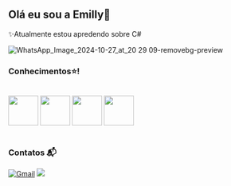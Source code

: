 ## Olá eu sou a Emilly👋 
✨Atualmente estou apredendo sobre C#

![WhatsApp_Image_2024-10-27_at_20 29 09-removebg-preview](https://github.com/user-attachments/assets/12c9588c-37fe-4368-9e97-e22a91e926b8)


  ### Conhecimentos⭐!
<div style="display: inline_block"><br/>
  
  <img  height="60" windth="60" src="https://cdn.jsdelivr.net/gh/devicons/devicon/icons/html5/html5-original.svg" />
   <img height="60" windth="60" src="https://cdn.jsdelivr.net/gh/devicons/devicon@latest/icons/css3/css3-original.svg" />
  <img  height="60" windth="60" src="https://cdn3d.iconscout.com/3d/free/thumb/free-c-language-3d-icon-download-in-png-blend-fbx-gltf-file-formats--logo-mobile-developer-programming-pack-logos-icons-5453029.png?f=webp" /> 
  <img height= "60" windth="60" src="https://cdn.jsdelivr.net/gh/devicons/devicon@latest/icons/csharp/csharp-original.svg" />
  <br> <br> 

### Contatos 📬
[![Gmail](https://img.shields.io/badge/Gmail-D14836?style=for-the-badge&logo=gmail&logoColor=white)](mailto:eoliveiraa2007@gmail.com)
<a href= www.linkedin.com/in/eoliveiraa target="_blank"><img loading="lazy" src="https://img.shields.io/badge/-LinkedIn-%230077B5?style=for-the-badge&logo=linkedin&logoColor=white" target="_blank"></a> <br> <br>




</div>
